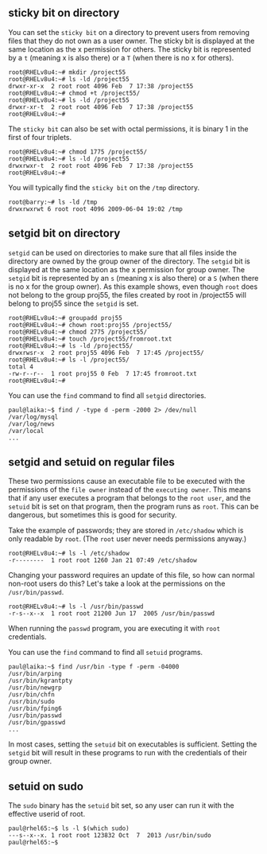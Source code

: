 ## sticky bit on directory

You can set the `sticky bit` on a directory to prevent
users from removing files that they do not own as a user owner. The
sticky bit is displayed at the same location as the x permission for
others. The sticky bit is represented by a `t` (meaning x is also there)
or a `T` (when there is no x for others).

    root@RHELv8u4:~# mkdir /project55
    root@RHELv8u4:~# ls -ld /project55
    drwxr-xr-x  2 root root 4096 Feb  7 17:38 /project55
    root@RHELv8u4:~# chmod +t /project55/
    root@RHELv8u4:~# ls -ld /project55
    drwxr-xr-t  2 root root 4096 Feb  7 17:38 /project55
    root@RHELv8u4:~#

The `sticky bit` can also be set with octal permissions, it is binary 1
in the first of four triplets.

    root@RHELv8u4:~# chmod 1775 /project55/
    root@RHELv8u4:~# ls -ld /project55
    drwxrwxr-t  2 root root 4096 Feb  7 17:38 /project55
    root@RHELv8u4:~#

You will typically find the `sticky bit` on the `/tmp`
directory.

    root@barry:~# ls -ld /tmp
    drwxrwxrwt 6 root root 4096 2009-06-04 19:02 /tmp

## setgid bit on directory

`setgid` can be used on directories to make sure that all
files inside the directory are owned by the group owner of the
directory. The `setgid` bit is displayed at the same location as the x
permission for group owner. The `setgid` bit is represented by an `s`
(meaning x is also there) or a `S` (when there is no x for the group
owner). As this example shows, even though `root` does not belong to the
group proj55, the files created by root in /project55 will belong to
proj55 since the `setgid` is set.

    root@RHELv8u4:~# groupadd proj55
    root@RHELv8u4:~# chown root:proj55 /project55/
    root@RHELv8u4:~# chmod 2775 /project55/
    root@RHELv8u4:~# touch /project55/fromroot.txt
    root@RHELv8u4:~# ls -ld /project55/
    drwxrwsr-x  2 root proj55 4096 Feb  7 17:45 /project55/
    root@RHELv8u4:~# ls -l /project55/
    total 4
    -rw-r--r--  1 root proj55 0 Feb  7 17:45 fromroot.txt
    root@RHELv8u4:~#

You can use the `find` command to find all
`setgid` directories.

    paul@laika:~$ find / -type d -perm -2000 2> /dev/null
    /var/log/mysql
    /var/log/news
    /var/local
    ...

## setgid and setuid on regular files

These two permissions cause an executable file to be executed with the
permissions of the `file owner` instead of the `executing owner`. This
means that if any user executes a program that belongs to the
`root user`, and the `setuid` bit is set on that program,
then the program runs as `root`. This can be dangerous, but sometimes
this is good for security.

Take the example of passwords; they are stored in
`/etc/shadow` which is only readable by `root`. (The
`root` user never needs permissions anyway.)

    root@RHELv8u4:~# ls -l /etc/shadow
    -r--------  1 root root 1260 Jan 21 07:49 /etc/shadow
            

Changing your password requires an update of this file, so how can
normal non-root users do this? Let\'s take a look at the permissions on
the `/usr/bin/passwd`.

    root@RHELv8u4:~# ls -l /usr/bin/passwd 
    -r-s--x--x  1 root root 21200 Jun 17  2005 /usr/bin/passwd
            

When running the `passwd` program, you are executing it
with `root` credentials.

You can use the `find` command to find all
`setuid` programs.

    paul@laika:~$ find /usr/bin -type f -perm -04000
    /usr/bin/arping
    /usr/bin/kgrantpty
    /usr/bin/newgrp
    /usr/bin/chfn
    /usr/bin/sudo
    /usr/bin/fping6
    /usr/bin/passwd
    /usr/bin/gpasswd
    ...
            

In most cases, setting the `setuid` bit on executables is sufficient.
Setting the `setgid` bit will result in these programs to run with the
credentials of their group owner.

## setuid on sudo

The `sudo` binary has the `setuid` bit set, so any user
can run it with the effective userid of root.

    paul@rhel65:~$ ls -l $(which sudo)
    ---s--x--x. 1 root root 123832 Oct  7  2013 /usr/bin/sudo
    paul@rhel65:~$
